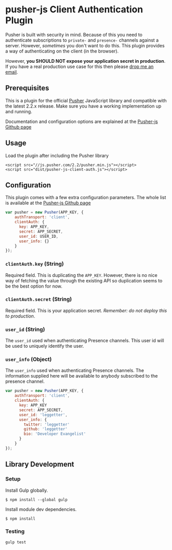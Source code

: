 # pusher-js Client Authentication Plugin

Pusher is built with security in mind. Because of this you need to authenticate subscriptions to `private-` and `presence-` channels against a server. However, *sometimes* you don't want to do this. This plugin provides a way of authenticating on the client (in the browser).

However,  **you SHOULD NOT expose your application secret in production**. If you have a real production use case for this then please [drop me an email](mailto:phil@leggetter.co.uk).

## Prerequisites

This is a plugin for the official [Pusher](http://pusher.com) JavaScript library and compatible with the latest 2.2.x release. Make sure you have a working implementation up and running.

Documentation and configuration options are explained at the [Pusher-js Github page](https://github.com/pusher/pusher-js)

## Usage

Load the plugin after including the Pusher library

    <script src="//js.pusher.com/2.2/pusher.min.js"></script>
    <script src="dist/pusher-js-client-auth.js"></script>

## Configuration

This plugin comes with a few extra configuration parameters. The whole list is available at the [Pusher-js Github page](https://github.com/pusher/pusher-js#configuration)

```js
var pusher = new Pusher(APP_KEY, {
    authTransport: 'client',
    clientAuth: {
      key: APP_KEY,
      secret: APP_SECRET,
      user_id: USER_ID,
      user_info: {}
    }
});
```

### `clientAuth.key` (String)

Required field. This is duplicating the `APP_KEY`. However, there is no nice way of fetching the value through the existing API so duplication seems to be the best option for now.

### `clientAuth.secret` (String)

Required field. This is your application secret. *Remember: do not deploy this to production*.

### `user_id` (String)

The `user_id` used when authenticating Presence channels. This user id will be used to uniquely identify the user.

### `user_info` (Object)

The `user_info` used when authenticating Presence channels. The information supplied here will be available to anybody subscribed to the presence channel.

```js
var pusher = new Pusher(APP_KEY, {
    authTransport: 'client',
    clientAuth: {
      key: APP_KEY
      secret: APP_SECRET,
      user_id: 'leggetter',
      user_info: {
        twitter: 'leggetter'
        github: 'leggetter'
        bio: 'Developer Evangelist'
      }
    }
});
```

## Library Development

### Setup

Install Gulp globally.

```
$ npm install --global gulp
```

Install module dev dependencies.

```
$ npm install
```

### Testing

```
gulp test
```
